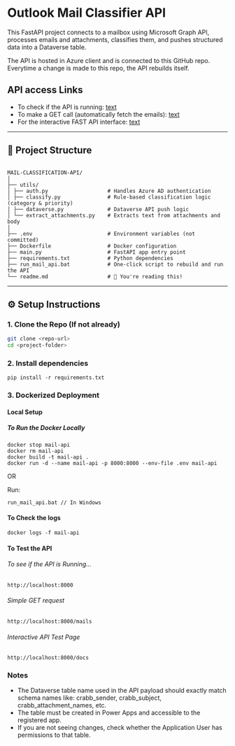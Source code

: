 # Outlook Mail Classifier API

This FastAPI project connects to a mailbox using Microsoft Graph API, processes emails and attachments, classifies them, and pushes structured data into a Dataverse table.


The API is hosted in Azure client and is connected to this GitHub repo. Everytime a change is made to this repo, the API rebuilds itself.

## API access Links

- To check if the API is running: [text](https://mail-classification-api.azurewebsites.net/)
- To make a GET call (automatically fetch the emails): [text](https://mail-classification-api.azurewebsites.net/mails)
- For the interactive FAST API interface: [text](https://mail-classification-api.azurewebsites.net/docs)

---

## 📁 Project Structure

```

MAIL-CLASSIFICATION-API/
│
├── utils/
│ ├── auth.py                   # Handles Azure AD authentication
│ ├── classify.py               # Rule-based classification logic (category & priority)
│ ├── dataverse.py              # Dataverse API push logic
│ └── extract_attachments.py    # Extracts text from attachments and body
│
├── .env                        # Environment variables (not committed)
├── Dockerfile                  # Docker configuration
├── main.py                     # FastAPI app entry point
├── requirements.txt            # Python dependencies
├── run_mail_api.bat            # One-click script to rebuild and run the API
└── readme.md                   # 📖 You're reading this!
```

---

## ⚙️ Setup Instructions

### 1. Clone the Repo (If not already)
```bash
git clone <repo-url>
cd <project-folder>
```

### 2. Install dependencies
```
pip install -r requirements.txt
```

### 3. Dockerized Deployment

#### Local Setup

##### To Run the Docker Locally

```
docker stop mail-api
docker rm mail-api
docker build -t mail-api .
docker run -d --name mail-api -p 8000:8000 --env-file .env mail-api
```

OR

Run:

```
run_mail_api.bat // In Windows
```

#### To Check the logs

```
docker logs -f mail-api
```

#### To Test the API

###### To see if the API is Running...
```
http://localhost:8000
```

###### Simple GET request
```
http://localhost:8000/mails
```

###### Interactive API Test Page
```
http://localhost:8000/docs
```

### Notes
- The Dataverse table name used in the API payload should exactly match schema names like:
    crabb_sender, crabb_subject, crabb_attachment_names, etc.
- The table must be created in Power Apps and accessible to the registered app.
- If you are not seeing changes, check whether the Application User has permissions to that table.